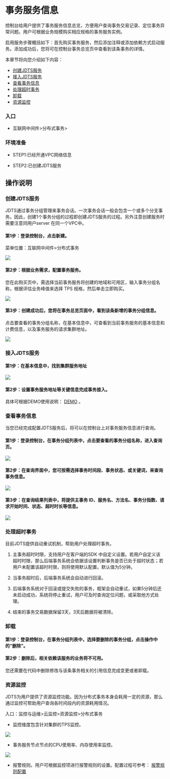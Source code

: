 #  事务服务信息

控制台给用户提供了事务服务信息总览，方便用户查询事务交易记录、定位事务异常问题。用户可根据业务规模购买相应规格的事务服务实例。

启用服务步骤概括如下：首先购买事务服务，然后添加注释或添加依赖方式启动服务。添加成功后，您将可在控制台事务总览页中查看到该条事务的详情。

本章节将向您介绍如下内容：

- [创建JDTS服务](instance-type-family#cjjdtsfw)
- [接入JDTS服务](instance-type-family#jrjdtsfw)
- [查看事务信息](instance-type-family#ckswxx)
- [处理超时事务](instance-type-family#clcssw)
- [卸载](instance-type-family#xz)
- [资源监控](instance-type-family#zyjk)


### 入口

-	互联网中间件>分布式事务>

### 环境准备

- STEP1:已经开通VPC网络信息

-	STEP2:已创建JDTS服务

## 操作说明

<div id="cjjdtsfw"></div>

### 创建JDTS服务

JDTS通过事务分组管理来事务会话。一次事务会话一般会包含一个或多个分支事务。因此，创建1个事务分组的过程即创建JDTS服务的过程。另外注意创建服务时需要注意同用户server 在同一个VPC中。

#### 第1步：登录控制台，点击新建。

菜单位置：互联网中间件>分布式事务 

![](../../../../../image/Internet-Middleware/JD-Distributed-Transaction-Service/frontpage.png)
                   

#### 第2步：根据业务需求，配置事务服务。

您在此购买页中，需选择当前事务服务将创建的地域和可用区，输入事务分组名称，根据评估业务峰值来选择 TPS 规格，然后单击立即购买。
 
![](../../../../../image/Internet-Middleware/JD-Distributed-Transaction-Service/create.png)
 

#### 第3步：创建成功后，您将在事务总览页面中，看到该条新增的事务分组信息。

点击要查看的事务分组名称，在基本信息中，可查看到当前事务服务的基本信息和计费信息，以及事务服务的请求集群地址。
  
![](../../../../../image/Internet-Middleware/JD-Distributed-Transaction-Service/jbxx.png)
 	

<div id="jrjdtsfw"></div>

### 接入JDTS服务

#### 第1步：在基本信息中，找到集群服务地址
  
![](../../../../../image/Internet-Middleware/JD-Distributed-Transaction-Service/jbxx.png)
 	
 
#### 第2步：设置事务服务地址等关键信息完成事务接入。

具体可根据DEMO使用说明： [DEMO](../../Getting-Started/Basic-Example.md) 。



<div id="ckswxx"></div>

### 查看事务信息

当您已经完成配置JDTS服务后，将可以在控制台上对事务服务信息进行查询。

#### 第1步：登录控制台，在事务分组列表中，点击要查看的事务分组名称，进入查询页。
   
![](../../../../../image/Internet-Middleware/JD-Distributed-Transaction-Service/frontpage.png)
 	

#### 第2步：在查询界面中，您可按需选择事务时间段、事务状态、或关键词，来查询事务信息。
    
![](../../../../../image/Internet-Middleware/JD-Distributed-Transaction-Service/cx-1.png)
 	
#### 第3步：在查询结果列表中，将提供主事务 ID、服务名、方法名、事务分指数、请求开始时间、状态、超时时长等信息。
   
![](../../../../../image/Internet-Middleware/JD-Distributed-Transaction-Service/cx-2.png)
 	

<div id="clcssw"></div>

### 处理超时事务
目前JDTS提供自动重试机制，帮助用户处理超时事务。

1)	 主事务超时时限，支持用户在客户端的SDK 中自定义设置。若用户自定义该超时时限，那么后端事务系统会依据该设置判断事务是否已处于超时状态；若用户未配置该超时时限，则将使用默认配置，默认值为5分钟。

2)	 当事务超时后，后端事务系统会自动进行回滚。

3)	 后端事务系统对于回滚或提交失败的事务，框架会自动重试，如果5分钟后还未启动成功，系统将停止重试，用户可及时查询定位问题，或采取他方式处理。

4)	结束的事务交易数据保留3天，3天后数据将被清除。

<div id="xz"></div>

### 卸载

#### 第1步：登录控制台，在事务分组列表中，选择要删除的事务分组，点击操作中的“删除”。

#### 第2步：删除后，相关依赖该服务的业务将不可用。

您还需要在代码中删除修改与该条事务相关的引用信息完成变更或者卸载。


<div id="zyjk"></div>

### 资源监控

JDTS为用户提供了资源监控功能。因为分布式事务本身会耗用一定的资源，那么通过监控可帮助用户查询各时间段内的资源耗用情况。

入口：监控与运维>云监控>资源监控>分布式事务

- 监控维度包含针对集群的TPS监控。
    
![](../../../../../image/Internet-Middleware/JD-Distributed-Transaction-Service/jk1.png)
 	
- 事务服务节点节点的CPU使用率、内存使用率监控。
  
![](../../../../../image/Internet-Middleware/JD-Distributed-Transaction-Service/jk2.png)
 	

- 报警规则。用户可根据监控项进行报警规则的设置。配置过程可参考： [报警规则配置](../../../../Management/Monitoring/Operation-Guide/resource-monitoring/add-rule-in-batches.md) 


